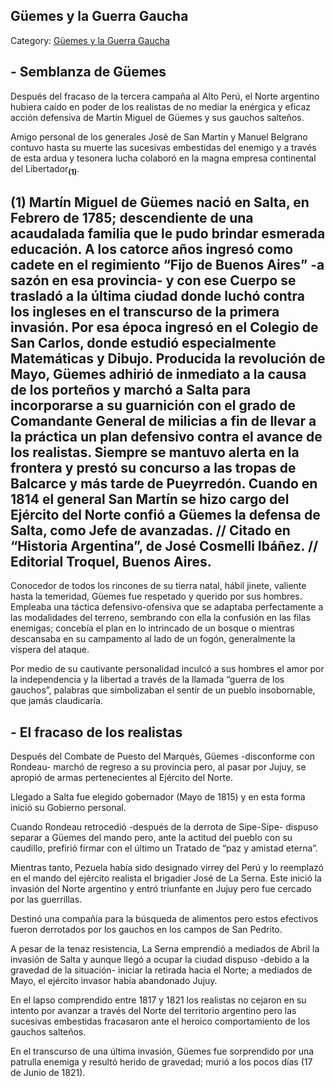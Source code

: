 ## Güemes y la Guerra Gaucha

Category: [Güemes y la Guerra Gaucha](http://descubrircorrientes.com.ar/2012/index.php/2993-historia-desde-1814-hasta-la-guerra-de-la-triple-alianza/corrientes-abraza-la-causa-artiguista-1814-1821/la-politica-dictatorial-de-buenos-aires-y-el-fatalismo-historico/directorio-de-antonio-gonzalez-de-balcarce/gueemes-y-la-guerra-gaucha)

## **\- Semblanza de Güemes**

Después del fracaso de la tercera campaña al Alto Perú, el Norte argentino hubiera caído en poder de los realistas de no mediar la enérgica y eficaz acción defensiva de Martín Miguel de Güemes y sus gauchos salteños.

Amigo personal de los generales José de San Martín y Manuel Belgrano contuvo hasta su muerte las sucesivas embestidas del enemigo y a través de esta ardua y tesonera lucha colaboró en la magna empresa continental del Libertador<sub><strong>(1)</strong></sub>.

## **(1)** Martín Miguel de Güemes nació en Salta, en Febrero de 1785; descendiente de una acaudalada familia que le pudo brindar esmerada educación. A los catorce años ingresó como cadete en el regimiento “Fijo de Buenos Aires” -a sazón en esa provincia- y con ese Cuerpo se trasladó a la última ciudad donde luchó contra los ingleses en el transcurso de la primera invasión. Por esa época ingresó en el Colegio de San Carlos, donde estudió especialmente Matemáticas y Dibujo. Producida la revolución de Mayo, Güemes adhirió de inmediato a la causa de los porteños y marchó a Salta para incorporarse a su guarnición con el grado de Comandante General de milicias a fin de llevar a la práctica un plan defensivo contra el avance de los realistas. Siempre se mantuvo alerta en la frontera y prestó su concurso a las tropas de Balcarce y más tarde de Pueyrredón. Cuando en 1814 el general San Martín se hizo cargo del Ejército del Norte confió a Güemes la defensa de Salta, como Jefe de avanzadas. // Citado en “Historia Argentina”, de José Cosmelli Ibáñez. // Editorial Troquel, Buenos Aires.

Conocedor de todos los rincones de su tierra natal, hábil jinete, valiente hasta la temeridad, Güemes fue respetado y querido por sus hombres. Empleaba una táctica defensivo-ofensiva que se adaptaba perfectamente a las modalidades del terreno, sembrando con ella la confusión en las filas enemigas; concebía el plan en lo intrincado de un bosque o mientras descansaba en su campamento al lado de un fogón, generalmente la víspera del ataque.

Por medio de su cautivante personalidad inculcó a sus hombres el amor por la independencia y la libertad a través de la llamada “guerra de los gauchos”, palabras que simbolizaban el sentir de un pueblo insobornable, que jamás claudicaría.

## **\- El fracaso de los realistas**

Después del Combate de Puesto del Marqués, Güemes -disconforme con Rondeau- marchó de regreso a su provincia pero, al pasar por Jujuy, se apropió de armas pertenecientes al Ejército del Norte.

Llegado a Salta fue elegido gobernador (Mayo de 1815) y en esta forma inició su Gobierno personal.

Cuando Rondeau retrocedió -después de la derrota de Sipe-Sipe- dispuso separar a Güemes del mando pero, ante la actitud del pueblo con su caudillo, prefirió firmar con el último un Tratado de “paz y amistad eterna”.

Mientras tanto, Pezuela había sido designado virrey del Perú y lo reemplazó en el mando del ejército realista el brigadier José de La Serna. Este inició la invasión del Norte argentino y entró triunfante en Jujuy pero fue cercado por las guerrillas.

Destinó una compañía para la búsqueda de alimentos pero estos efectivos fueron derrotados por los gauchos en los campos de San Pedrito.

A pesar de la tenaz resistencia, La Serna emprendió a mediados de Abril la invasión de Salta y aunque llegó a ocupar la ciudad dispuso -debido a la gravedad de la situación- iniciar la retirada hacia el Norte; a mediados de Mayo, el ejército invasor había abandonado Jujuy.

En el lapso comprendido entre 1817 y 1821 los realistas no cejaron en su intento por avanzar a través del Norte del territorio argentino pero las sucesivas embestidas fracasaron ante el heroico comportamiento de los gauchos salteños.

En el transcurso de una última invasión, Güemes fue sorprendido por una patrulla enemiga y resultó herido de gravedad; murió a los pocos días (17 de Junio de 1821).